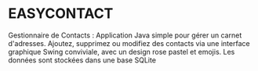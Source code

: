 # EASYCONTACT
Gestionnaire de Contacts : Application Java simple pour gérer un carnet d'adresses. Ajoutez, supprimez ou modifiez des contacts via une interface graphique Swing conviviale, avec un design rose pastel et emojis. Les données sont stockées dans une base SQLite

